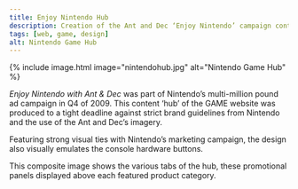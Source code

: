 ```yaml
---
title: Enjoy Nintendo Hub
description: Creation of the Ant and Dec ‘Enjoy Nintendo’ campaign content hub for Game.co.uk site
tags: [web, game, design]
alt: Nintendo Game Hub
---
```

{% include image.html image="nintendohub.jpg" alt="Nintendo Game Hub" %}

*Enjoy Nintendo with Ant & Dec* was part of Nintendo’s multi-million pound ad campaign in Q4 of 2009. This content ‘hub’ of the GAME website was produced to a tight deadline against strict brand guidelines from Nintendo and the use of the Ant and Dec’s imagery. 

Featuring strong visual ties with Nintendo’s marketing campaign, the design also visually emulates the console hardware buttons. 

This composite image shows the various tabs of the hub, these promotional panels displayed above each featured product category.
